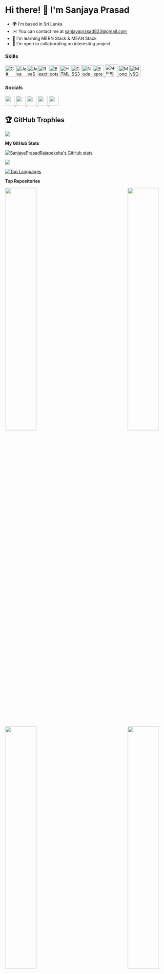 
# Hi there! 👋 I'm Sanjaya Prasad  
* 🌍  I'm based in Sri Lanka
* ✉️  You can contact me at [sanjayaprasad823@gmail.com](mailto:sanjayaprasad823@gmail.com)
* 🧠  I'm learning MERN Stack & MEAN Stack
* 🤝  I'm open to collaborating on interesting project

### Skills


<p align="left">
<a href="https://docs.microsoft.com/en-us/dotnet/csharp/" target="_blank" rel="noreferrer"><img src="https://raw.githubusercontent.com/danielcranney/readme-generator/main/public/icons/skills/csharp-colored.svg" width="36" height="36" alt="C#" /></a><a href="https://www.oracle.com/java/" target="_blank" rel="noreferrer"><img src="https://raw.githubusercontent.com/danielcranney/readme-generator/main/public/icons/skills/java-colored.svg" width="36" height="36" alt="Java" /></a><a href="https://developer.mozilla.org/en-US/docs/Web/JavaScript" target="_blank" rel="noreferrer"><img src="https://raw.githubusercontent.com/danielcranney/readme-generator/main/public/icons/skills/javascript-colored.svg" width="36" height="36" alt="JavaScript" /></a><a href="https://reactjs.org/" target="_blank" rel="noreferrer"><img src="https://raw.githubusercontent.com/danielcranney/readme-generator/main/public/icons/skills/react-colored.svg" width="36" height="36" alt="React" /></a><a href="https://getbootstrap.com/" target="_blank" rel="noreferrer"><img src="https://raw.githubusercontent.com/danielcranney/readme-generator/main/public/icons/skills/bootstrap-colored.svg" width="36" height="36" alt="Bootstrap" /></a><a href="https://developer.mozilla.org/en-US/docs/Glossary/HTML5" target="_blank" rel="noreferrer"><img src="https://raw.githubusercontent.com/danielcranney/readme-generator/main/public/icons/skills/html5-colored.svg" width="36" height="36" alt="HTML5" /></a><a href="https://www.w3.org/TR/CSS/#css" target="_blank" rel="noreferrer"><img src="https://raw.githubusercontent.com/danielcranney/readme-generator/main/public/icons/skills/css3-colored.svg" width="36" height="36" alt="CSS3" /></a><a href="https://nodejs.org/en/" target="_blank" rel="noreferrer"><img src="https://raw.githubusercontent.com/danielcranney/readme-generator/main/public/icons/skills/nodejs-colored.svg" width="36" height="36" alt="NodeJS" /></a><a href="https://expressjs.com/" target="_blank" rel="noreferrer"><img src="https://raw.githubusercontent.com/danielcranney/readme-generator/main/public/icons/skills/express-colored.svg" width="36" height="36" alt="Express" /></a><a href="https://spring.io/" target="_blank" rel="noreferrer"> <img src="https://www.vectorlogo.zone/logos/springio/springio-icon.svg" alt="spring" width="40" height="40"/> </a><a href="https://www.mongodb.com/" target="_blank" rel="noreferrer"><img src="https://raw.githubusercontent.com/danielcranney/readme-generator/main/public/icons/skills/mongodb-colored.svg" width="36" height="36" alt="MongoDB" /></a><a href="https://www.mysql.com/" target="_blank" rel="noreferrer"><img src="https://raw.githubusercontent.com/danielcranney/readme-generator/main/public/icons/skills/mysql-colored.svg" width="36" height="36" alt="MySQL" /></a>
</p>


### Socials
<p align="left"> <a href="https://www.facebook.com/sanjayaprasad" target="_blank" rel="noreferrer"> <picture> <source media="(prefers-color-scheme: dark)" srcset="https://raw.githubusercontent.com/danielcranney/readme-generator/main/public/icons/socials/facebook-dark.svg" /> <source media="(prefers-color-scheme: light)" srcset="https://raw.githubusercontent.com/danielcranney/readme-generator/main/public/icons/socials/facebook.svg" /> <img src="https://raw.githubusercontent.com/danielcranney/readme-generator/main/public/icons/socials/facebook.svg" width="32" height="32" /> </picture> </a> <a href="https://www.github.com/SanjayaPrasadRajapaksha" target="_blank" rel="noreferrer"> <picture> <source media="(prefers-color-scheme: dark)" srcset="https://raw.githubusercontent.com/danielcranney/readme-generator/main/public/icons/socials/github-dark.svg" /> <source media="(prefers-color-scheme: light)" srcset="https://raw.githubusercontent.com/danielcranney/readme-generator/main/public/icons/socials/github.svg" /> <img src="https://raw.githubusercontent.com/danielcranney/readme-generator/main/public/icons/socials/github.svg" width="32" height="32" /> </picture> </a> <a href="https://www.linkedin.com/in/sanjaya-prasad-39181a241" target="_blank" rel="noreferrer"> <picture> <source media="(prefers-color-scheme: dark)" srcset="https://raw.githubusercontent.com/danielcranney/readme-generator/main/public/icons/socials/linkedin-dark.svg" /> <source media="(prefers-color-scheme: light)" srcset="https://raw.githubusercontent.com/danielcranney/readme-generator/main/public/icons/socials/linkedin.svg" /> <img src="https://raw.githubusercontent.com/danielcranney/readme-generator/main/public/icons/socials/linkedin.svg" width="32" height="32" /> </picture> </a> <a href="http://www.medium.com/@sanjayaprasad823" target="_blank" rel="noreferrer"> <picture> <source media="(prefers-color-scheme: dark)" srcset="https://raw.githubusercontent.com/danielcranney/readme-generator/main/public/icons/socials/medium-dark.svg" /> <source media="(prefers-color-scheme: light)" srcset="https://raw.githubusercontent.com/danielcranney/readme-generator/main/public/icons/socials/medium.svg" /> <img src="https://raw.githubusercontent.com/danielcranney/readme-generator/main/public/icons/socials/medium.svg" width="32" height="32" /> </picture> </a> <a href="https://www.stackoverflow.com/users/24546281/sanjaya-prasad" target="_blank" rel="noreferrer"> <picture> <source media="(prefers-color-scheme: dark)" srcset="https://raw.githubusercontent.com/danielcranney/readme-generator/main/public/icons/socials/stackoverflow-dark.svg" /> <source media="(prefers-color-scheme: light)" srcset="https://raw.githubusercontent.com/danielcranney/readme-generator/main/public/icons/socials/stackoverflow.svg" /> <img src="https://raw.githubusercontent.com/danielcranney/readme-generator/main/public/icons/socials/stackoverflow.svg" width="32" height="32" /> </picture> </a> </p>

  ## 🏆 GitHub Trophies
![](https://github-profile-trophy.vercel.app/?username=SanjayaPrasadRajapaksha&theme=radical&no-frame=false&no-bg=false&margin-w=4)

<b>My GitHub Stats</b>

<a href="http://www.github.com/SanjayaPrasadRajapaksha"><img src="https://github-readme-stats.vercel.app/api?username=SanjayaPrasadRajapaksha&show_icons=true&hide=&count_private=true&title_color=22c55e&text_color=3382ed&icon_color=a855f7&bg_color=000000&hide_border=true&show_icons=true" alt="SanjayaPrasadRajapaksha's GitHub stats" /></a>

<a href="http://www.github.com/SanjayaPrasadRajapaksha"><img src="https://github-readme-streak-stats.herokuapp.com/?user=SanjayaPrasadRajapaksha&stroke=3382ed&background=000000&ring=22c55e&fire=22c55e&currStreakNum=3382ed&currStreakLabel=22c55e&sideNums=3382ed&sideLabels=3382ed&dates=3382ed&hide_border=true" /></a>

<a href="https://github.com/SanjayaPrasadRajapaksha" align="left"><img src="https://github-readme-stats.vercel.app/api/top-langs/?username=SanjayaPrasadRajapaksha&langs_count=10&title_color=22c55e&text_color=3382ed&icon_color=a855f7&bg_color=000000&hide_border=true&locale=en&custom_title=Top%20%Languages" alt="Top Languages" /></a>

<b>Top Repositories</b>

<div width="100%" align="center"><a href="https://github.com/SanjayaPrasadRajapaksha/Point_Of_Sale_System-SpringBoot-React" align="left"><img align="left" width="45%" src="https://github-readme-stats.vercel.app/api/pin/?username=SanjayaPrasadRajapaksha&repo=Point_Of_Sale_System-SpringBoot-React&title_color=22c55e&text_color=3382ed&icon_color=a855f7&bg_color=000000&hide_border=true&locale=en" /></a><a href="https://github.com/SanjayaPrasadRajapaksha/Book-Store-App-MERN" align="right"><img align="right" width="45%" src="https://github-readme-stats.vercel.app/api/pin/?username=SanjayaPrasadRajapaksha&repo=Book-Store-App-MERN&title_color=22c55e&text_color=3382ed&icon_color=a855f7&bg_color=000000&hide_border=true&locale=en" /></a></div><br /><br /><br /><br /><br /><br /><br />


<div width="100%" align="center"><a href="https://github.com/SanjayaPrasadRajapaksha/Hotel_Managemen_System-OOP-Layered" align="left"><img align="left" width="45%" src="https://github-readme-stats.vercel.app/api/pin/?username=SanjayaPrasadRajapaksha&repo=Hotel_Managemen_System-OOP-Layered&title_color=22c55e&text_color=3382ed&icon_color=a855f7&bg_color=000000&hide_border=true&locale=en" /></a><a href="https://github.com/SanjayaPrasadRajapaksha/MVC-CRUD-Project" align="right"><img align="right" width="45%" src="https://github-readme-stats.vercel.app/api/pin/?username=SanjayaPrasadRajapaksha&repo=MVC-CRUD-Project&title_color=22c55e&text_color=3382ed&icon_color=a855f7&bg_color=000000&hide_border=true&locale=en" /></a></div>


<!-- Proudly created with GPRM ( https://gprm.itsvg.in ) -->
</br>

<img height="120" alt="Thanks for visiting me" width="100%" src="https://raw.githubusercontent.com/BrunnerLivio/brunnerlivio/master/images/marquee.svg" />



